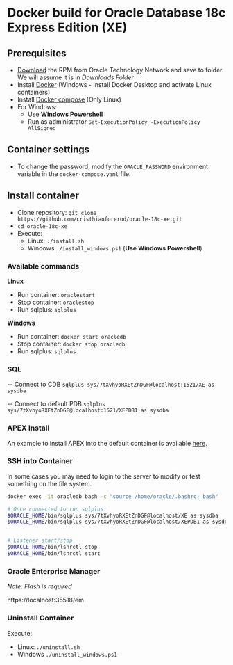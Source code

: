 # Docker build for Oracle Database 18c Express Edition (XE)

## Prerequisites

- [Download](https://drive.google.com/file/d/1P4tGL1IJq_NPtlZs8KvX_nxCbWeYkkvI/view?usp=sharing) the RPM from Oracle Technology Network and     save to folder. We will assume it is in *Downloads Folder*
- Install [Docker](https://docs.docker.com/engine/install/) (Windows - Install Docker Desktop and activate Linux containers)
- Install [Docker compose](https://docs.docker.com/compose/install/) (Only Linux)
- For Windows:  
  - Use **Windows Powershell**
  - Run as administrator `Set-ExecutionPolicy -ExecutionPolicy AllSigned`

## Container settings

- To change the password, modify the `ORACLE_PASSWORD` environment variable in the `docker-compose.yaml` file.

## Install container

- Clone repository: `git clone https://github.com/cristhianforerod/oracle-18c-xe.git`
- `cd oracle-18c-xe`
- Execute:
  - Linux: `./install.sh`
  - Windows `./install_windows.ps1` (**Use Windows Powershell**)

### Available commands

**Linux**
- Run container: `oraclestart`
- Stop container: `oraclestop`
- Run sqlplus: `sqlplus`

**Windows**
- Run container: `docker start oracledb`
- Stop container: `docker stop oracledb`
- Run sqlplus: `sqlplus`

### SQL

-- Connect to CDB
`sqlplus sys/7tXvhyoRXEtZnDGF@localhost:1521/XE as sysdba`


-- Connect to default PDB
`sqlplus sys/7tXvhyoRXEtZnDGF@localhost:1521/XEPDB1 as sysdba`

### APEX Install

An example to install APEX into the default container is available [here](docs/apex-install.md).

### SSH into Container

In some cases you may need to login to the server to modify or test something on the file system.

```bash
docker exec -it oracledb bash -c "source /home/oracle/.bashrc; bash"

# Once connected to run sqlplus:
$ORACLE_HOME/bin/sqlplus sys/7tXvhyoRXEtZnDGF@localhost/XE as sysdba
$ORACLE_HOME/bin/sqlplus sys/7tXvhyoRXEtZnDGF@localhost/XEPDB1 as sysdba


# Listener start/stop
$ORACLE_HOME/bin/lsnrctl stop
$ORACLE_HOME/bin/lsnrctl start
```

### Oracle Enterprise Manager

_Note: Flash is required_</br>

https://localhost:35518/em

### Uninstall Container

Execute:
  - Linux: `./uninstall.sh`
  - Windows `./uninstall_windows.ps1`

